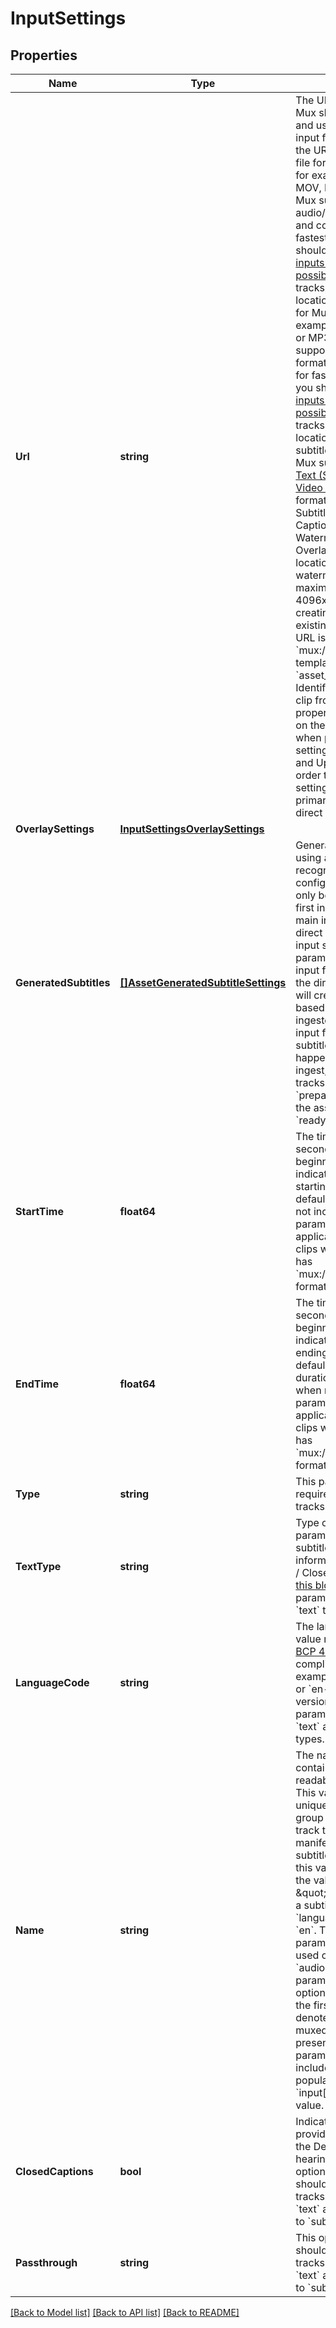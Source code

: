 # InputSettings

## Properties
Name | Type | Description | Notes
------------ | ------------- | ------------- | -------------
**Url** | **string** | The URL of the file that Mux should download and use. * For the main input file, this should be the URL to the muxed file for Mux to download, for example an MP4, MOV, MKV, or TS file. Mux supports most audio/video file formats and codecs, but for fastest processing, you should [use standard inputs wherever possible](https://docs.mux.com/guides/minimize-processing-time). * For &#x60;audio&#x60; tracks, the URL is the location of the audio file for Mux to download, for example an M4A, WAV, or MP3 file. Mux supports most audio file formats and codecs, but for fastest processing, you should [use standard inputs wherever possible](https://docs.mux.com/guides/minimize-processing-time). * For &#x60;text&#x60; tracks, the URL is the location of subtitle/captions file. Mux supports [SubRip Text (SRT)](https://en.wikipedia.org/wiki/SubRip) and [Web Video Text Tracks](https://www.w3.org/TR/webvtt1/) formats for ingesting Subtitles and Closed Captions. * For Watermarking or Overlay, the URL is the location of the watermark image. The maximum size is 4096x4096. * When creating clips from existing Mux assets, the URL is defined with &#x60;mux://assets/{asset_id}&#x60; template where &#x60;asset_id&#x60; is the Asset Identifier for creating the clip from. The url property may be omitted on the first input object when providing asset settings for LiveStream and Upload objects, in order to configure settings related to the primary (live stream or direct upload) input.  | [optional] 
**OverlaySettings** | [**InputSettingsOverlaySettings**](InputSettings_overlay_settings.md) |  | [optional] 
**GeneratedSubtitles** | [**[]AssetGeneratedSubtitleSettings**](AssetGeneratedSubtitleSettings.md) | Generate subtitle tracks using automatic speech recognition with this configuration. This may only be provided for the first input object (the main input file). For direct uploads, this first input should omit the url parameter, as the main input file is provided via the direct upload. This will create subtitles based on the audio track ingested from that main input file. Note that subtitle generation happens after initial ingest, so the generated tracks will be in the &#x60;preparing&#x60; state when the asset transitions to &#x60;ready&#x60;. | [optional] 
**StartTime** | **float64** | The time offset in seconds from the beginning of the video indicating the clip&#39;s starting marker. The default value is 0 when not included. This parameter is only applicable for creating clips when &#x60;input.url&#x60; has &#x60;mux://assets/{asset_id}&#x60; format. | [optional] 
**EndTime** | **float64** | The time offset in seconds from the beginning of the video, indicating the clip&#39;s ending marker. The default value is the duration of the video when not included. This parameter is only applicable for creating clips when &#x60;input.url&#x60; has &#x60;mux://assets/{asset_id}&#x60; format. | [optional] 
**Type** | **string** | This parameter is required for &#x60;text&#x60; type tracks. | [optional] 
**TextType** | **string** | Type of text track. This parameter only supports subtitles value. For more information on Subtitles / Closed Captions, [see this blog post](https://mux.com/blog/subtitles-captions-webvtt-hls-and-those-magic-flags/). This parameter is required for &#x60;text&#x60; type tracks. | [optional] 
**LanguageCode** | **string** | The language code value must be a valid [BCP 47](https://tools.ietf.org/html/bcp47) specification compliant value. For example, &#x60;en&#x60; for English or &#x60;en-US&#x60; for the US version of English. This parameter is required for &#x60;text&#x60; and &#x60;audio&#x60; track types. | [optional] 
**Name** | **string** | The name of the track containing a human-readable description. This value must be unique within each group of &#x60;text&#x60; or &#x60;audio&#x60; track types. The HLS manifest will associate a subtitle text track with this value. For example, the value should be \&quot;English\&quot; for a subtitle text track with &#x60;language_code&#x60; set to &#x60;en&#x60;. This optional parameter should be used only for &#x60;text&#x60; and &#x60;audio&#x60; type tracks. This parameter can be optionally provided for the first video input to denote the name of the muxed audio track if present. If this parameter is not included, Mux will auto-populate based on the &#x60;input[].language_code&#x60; value. | [optional] 
**ClosedCaptions** | **bool** | Indicates the track provides Subtitles for the Deaf or Hard-of-hearing (SDH). This optional parameter should be used for tracks with &#x60;type&#x60; of &#x60;text&#x60; and &#x60;text_type&#x60; set to &#x60;subtitles&#x60;. | [optional] 
**Passthrough** | **string** | This optional parameter should be used for tracks with &#x60;type&#x60; of &#x60;text&#x60; and &#x60;text_type&#x60; set to &#x60;subtitles&#x60;. | [optional] 

[[Back to Model list]](../README.md#documentation-for-models) [[Back to API list]](../README.md#documentation-for-api-endpoints) [[Back to README]](../README.md)



